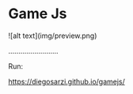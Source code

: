 <h1>Game Js</h1>
![alt text](img/preview.png)
<p>.........................<p>
<p>Run: </p>
<a href="https://diegosarzi.github.io/gamejs/">https://diegosarzi.github.io/gamejs/</a>
